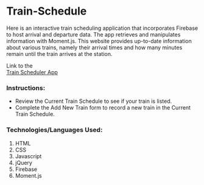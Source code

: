 # Train-Schedule
Here is an interactive train scheduling application that incorporates Firebase to host arrival and departure data. The app retrieves and manipulates information with Moment.js. This website provides up-to-date information about various trains, namely their arrival times and how many minutes remain until the train arrives at the station.

Link to the  
[Train Scheduler App](https://juliedavison.github.io/Train-Schedule/)


### Instructions:

* Review the Current Train Schedule to see if your train is listed.  
* Complete the Add New Train form to record a new train in the Current Train Schedule. 


### Technologies/Languages Used:

1. HTML
2. CSS
3. Javascript
4. jQuery
5. Firebase
6. Moment.js